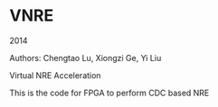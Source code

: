 # VNRE
2014

Authors: Chengtao Lu, Xiongzi Ge, Yi Liu

Virtual NRE Acceleration

This is the code for FPGA to perform CDC based NRE




